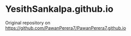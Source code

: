 # YesithSankalpa.github.io

Original repository on https://github.com/PawanPerera7/PawanPerera7.github.io
